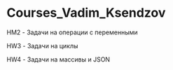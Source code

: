 # Courses_Vadim_Ksendzov

HM2 - Задачи на операции с переменными

HW3 - Задачи на циклы

HW4 - Задачи на массивы и JSON
